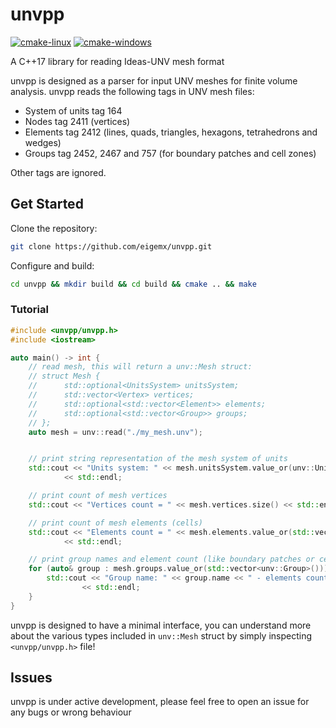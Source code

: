 # unvpp

[![cmake-linux](https://github.com/eigenemara/unvpp/actions/workflows/cmake-linux.yml/badge.svg)](https://github.com/eigenemara/unvpp/actions/workflows/cmake-linux.yml)
[![cmake-windows](https://github.com/eigenemara/unvpp/actions/workflows/cmake-windows.yml/badge.svg)](https://github.com/eigenemara/unvpp/actions/workflows/cmake-windows.yml)

A C++17 library for reading Ideas-UNV mesh format

unvpp is designed as a parser for input UNV meshes for finite volume analysis. unvpp reads the following tags in UNV mesh files:

- System of units tag 164
- Nodes tag 2411 (vertices)
- Elements tag 2412 (lines, quads, triangles, hexagons, tetrahedrons and wedges)
- Groups tag 2452, 2467 and 757 (for boundary patches and cell zones)

Other tags are ignored.

## Get Started

Clone the repository:

```sh
git clone https://github.com/eigemx/unvpp.git
```

Configure and build:

```sh
cd unvpp && mkdir build && cd build && cmake .. && make
```

### Tutorial
```cpp
#include <unvpp/unvpp.h>
#include <iostream>

auto main() -> int {
    // read mesh, this will return a unv::Mesh struct:
    // struct Mesh {
    //      std::optional<UnitsSystem> unitsSystem;
    //      std::vector<Vertex> vertices;
    //      std::optional<std::vector<Element>> elements;
    //      std::optional<std::vector<Group>> groups;
    // };
    auto mesh = unv::read("./my_mesh.unv");


    // print string representation of the mesh system of units
    std::cout << "Units system: " << mesh.unitsSystem.value_or(unv::UnitsSystem()).repr
            << std::endl;

    // print count of mesh vertices
    std::cout << "Vertices count = " << mesh.vertices.size() << std::endl;

    // print count of mesh elements (cells)
    std::cout << "Elements count = " << mesh.elements.value_or(std::vector<unv::Element>()).size()
            << std::endl;

    // print group names and element count (like boundary patches or cell zones)
    for (auto& group : mesh.groups.value_or(std::vector<unv::Group>())) {
        std::cout << "Group name: " << group.name << " - elements count = " << group.eIndices.size()
                << std::endl;
    }
}
```

unvpp is designed to have a minimal interface, you can understand more about the various types included in `unv::Mesh` struct by simply inspecting `<unvpp/unvpp.h>` file!

## Issues
unvpp is under active development, please feel free to open an issue for any bugs or wrong behaviour

